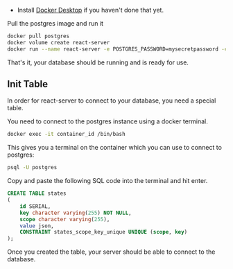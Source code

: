 - Install [Docker Desktop](https://www.docker.com/products/docker-desktop/) if you haven't done that yet.

Pull the postgres image and run it

```bash
docker pull postgres
docker volume create react-server
docker run --name react-server -e POSTGRES_PASSWORD=mysecretpassword -e POSTGRES_USER=postgres -p 5433:5432 -v react-server:/var/lib/postgresql/data -d postgres
```

That's it, your database should be running and is ready for use.

## Init Table

In order for react-server to connect to your database, you need a special table.

You need to connect to the postgres instance using a docker terminal.

```bash
docker exec -it container_id /bin/bash
```

This gives you a terminal on the container which you can use to connect to postgres:

```bash
psql -U postgres
```

Copy and paste the following SQL code into the terminal and hit enter.

```sql
CREATE TABLE states
(
    id SERIAL,
    key character varying(255) NOT NULL,
    scope character varying(255),
    value json,
    CONSTRAINT states_scope_key_unique UNIQUE (scope, key)
);
```

Once you created the table, your server should be able to connect to the database.
